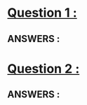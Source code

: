 # [Question 1 :](./questions/01.pdf)
## **ANSWERS :**


# [Question 2 :](./questions/02.pdf)
## **ANSWERS :**
